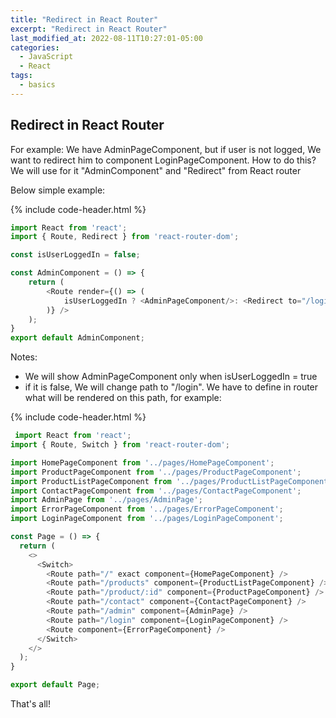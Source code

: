 ```yaml
---
title: "Redirect in React Router"
excerpt: "Redirect in React Router"
last_modified_at: 2022-08-11T10:27:01-05:00
categories:
  - JavaScript
  - React
tags: 
  - basics
---
```


<!-- short introduction -->
## Redirect in React Router

For example: We have AdminPageComponent, but if user is not logged, We want to redirect him to component LoginPageComponent. How to do this?
We will use for it "AdminComponent" and "Redirect" from React router

Below simple example:

{% include code-header.html %}
```js
import React from 'react';
import { Route, Redirect } from 'react-router-dom';

const isUserLoggedIn = false;

const AdminComponent = () => {
    return (
        <Route render={() => (
            isUserLoggedIn ? <AdminPageComponent/>: <Redirect to="/login" />
        )} />
    );
}
export default AdminComponent;
```
Notes:
- We will show AdminPageComponent only when isUserLoggedIn = true
- if it is false, We will change path to "/login". We have to define in router what will be rendered on this path, for example:


{% include code-header.html %}
```js
 import React from 'react';
import { Route, Switch } from 'react-router-dom';

import HomePageComponent from '../pages/HomePageComponent';
import ProductPageComponent from '../pages/ProductPageComponent';
import ProductListPageComponent from '../pages/ProductListPageComponent';
import ContactPageComponent from '../pages/ContactPageComponent';
import AdminPage from '../pages/AdminPage';
import ErrorPageComponent from '../pages/ErrorPageComponent';
import LoginPageComponent from '../pages/LoginPageComponent';

const Page = () => {
  return (
    <>
      <Switch>
        <Route path="/" exact component={HomePageComponent} />
        <Route path="/products" component={ProductListPageComponent} />
        <Route path="/product/:id" component={ProductPageComponent} />
        <Route path="/contact" component={ContactPageComponent} />
        <Route path="/admin" component={AdminPage} />
        <Route path="/login" component={LoginPageComponent} />
        <Route component={ErrorPageComponent} />
      </Switch>
    </>
  );
}

export default Page;
```

That's all!



